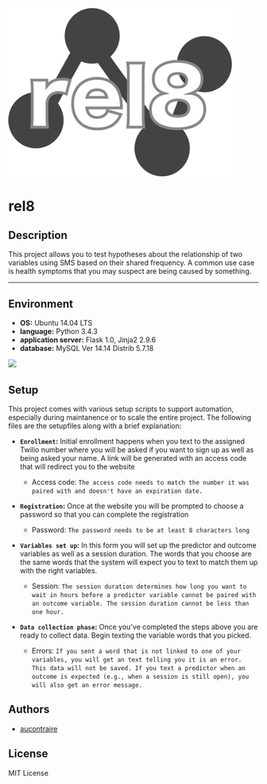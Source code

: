 <img src="https://github.com/aucontraire/rel8/blob/master/rel8/static/images/rel8-logo.png" alt="rel8 logo" width="450"/>

# rel8

## Description

This project allows you to test hypotheses about the relationship of two variables using SMS based on their shared frequency. A common use case is health symptoms that you may suspect are being caused by something.

---

## Environment

* __OS:__ Ubuntu 14.04 LTS
* __language:__ Python 3.4.3
* __application server:__ Flask 1.0, Jinja2 2.9.6
* __database:__ MySQL Ver 14.14 Distrib 5.7.18

<img src="https://github.com/jarehec/AirBnB_clone_v3/blob/master/dev/hbnb_step5.png" />


## Setup

This project comes with various setup scripts to support automation, especially
during maintanence or to scale the entire project.  The following files are the
setupfiles along with a brief explanation:

* **`Enrollment`:** Initial enrollment happens when you text to the assigned Twilio number where you will be asked if you want to sign up as well as being asked your name. A link will be generated with an access code that will redirect you to the website

  * Access code: `The access code needs to match the number it was paired with and doesn't have an expiration date.`

* **`Registration`:** Once at the website you will be prompted to choose a password so that you can complete the registration

  * Password: `The password needs to be at least 8 characters long`

* **`Variables set up`:** In this form you will set up the predictor and outcome variables as well as a session duration. The words that you choose are the same words that the system will expect you to text to match them up with the right variables. 

  * Session: `The session duration determines how long you want to wait in hours before a predictor variable cannot be paired with an outcome variable. The session duration cannot be less than one hour.`

* **`Data collection phase`:** Once you've completed the steps above you are ready to collect data. Begin texting the variable words that you picked.

  * Errors: `If you sent a word that is not linked to one of your variables, you will get an text telling you it is an error. This data will not be saved. If you text a predictor when an outcome is expected (e.g., when a session is still open), you will also get an error message.`


## Authors

* [aucontraire](https://github.com/aucontraire)

## License

MIT License
